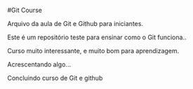 #Git Course

Arquivo da aula de Git e Github para iniciantes. 

Este é um repositório teste para ensinar como o Git funciona..

Curso muito interessante, e muito bom para aprendizagem.

Acrescentando algo...

Concluindo curso de Git e github